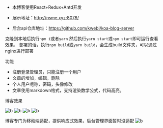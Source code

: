 - 本博客使用React+Redux+Antd开发

- 展示地址：http://nsme.xyz:8078/
- 后台api仓库地址：https://github.com/kwebi/koa-blog-server

克隆到本地后执行`npm i`或者`yarn`
然后执行`yarn start`或`npm start`即可运行查看效果，
部署的话，执行`npm build`或`yarn build`，会生成build文件夹，可以通过nginx进行部署

功能
- 注册登录管理员，只能注册一个用户
- 文章的增加，编辑，删除
- 个人用户呢称，密码，头像修改
- 文章使用markdown格式，支持渲染数学公式，代码高亮。

博客效果

![b](https://s1.ax1x.com/2020/07/12/U8PtoQ.png)
![b](https://s1.ax1x.com/2020/07/12/U8P8L8.png)
![b](https://s1.ax1x.com/2020/07/12/U8P3sf.png)
![b](https://s1.ax1x.com/2020/07/12/U8P1QP.png)

博客专门为移动端适配，提供响应式效果，后台管理界面暂时没适配
![b](https://s1.ax1x.com/2020/07/12/U8PJeS.png)
